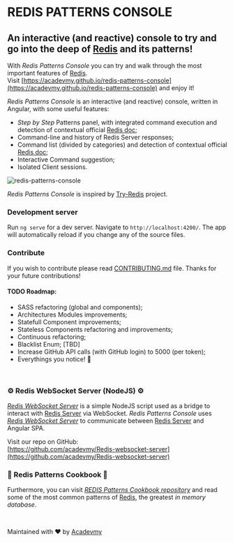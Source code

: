 # REDIS PATTERNS CONSOLE
## An interactive (and reactive) console to try and go into the deep of [Redis](https://redis.io/) and its patterns!

With _Redis Patterns Console_ you can try and walk through the most important features of [Redis](https://redis.io/).  
Visit [https://acadevmy.github.io/redis-patterns-console](https://acadevmy.github.io/redis-patterns-console) and enjoy it!

_Redis Patterns Console_ is an interactive (and reactive) console, written in Angular, with some useful features:

- _Step by Step_ Patterns panel, with integrated command execution and detection of contextual official [Redis doc](https://github.com/antirez/redis-doc);
- Command-line and history of Redis Server responses;
- Command list (divided by categories) and detection of contextual official [Redis doc](https://github.com/antirez/redis-doc);
- Interactive Command suggestion;
- Isolated Client sessions.

![redis-patterns-console](https://acadevmy.it/redis-patterns-console.gif "Redis Patterns Console")

_Redis Patterns Console_ is inspired by [Try-Redis](https://try.redis.io/) project.

### Development server

Run `ng serve` for a dev server. Navigate to `http://localhost:4200/`. The app will automatically reload if you change any of the source files.

### Contribute
If you wish to contribute please read [CONTRIBUTING.md](https://github.com/acadevmy/redis-patterns-console/blob/master/CONTRIBUTING.md) file.
Thanks for your future contributions!

#### TODO Roadmap:
- SASS refactoring (global and components);
- Architectures Modules improvements;
- Statefull Component improvements;
- Stateless Components refactoring and improvements;
- Continuous refactoring;
- Blacklist Enum; [TBD]
- Increase GitHub API calls (with GitHub login) to 5000 (per token);
- Everythings you notice! 🙏

&nbsp;

### ⚙️ Redis WebSocket Server (NodeJS) ⚙️
[_Redis WebSocket Server_](https://github.com/acadevmy/Redis-websocket-server) is a simple NodeJS script used as a bridge to interact with [Redis Server](https://redis.io/) via WebSocket.
_Redis Patterns Console_ uses [_Redis WebSocket Server_](https://github.com/acadevmy/Redis-websocket-server) to communicate between [Redis Server](https://redis.io/) and Angular SPA.

Visit our repo on GitHub:  
[https://github.com/acadevmy/Redis-websocket-server](https://github.com/acadevmy/Redis-websocket-server)

### 📖 Redis Patterns Cookbook 📖

Furthermore, you can visit [_REDIS Patterns Cookbook repository_](https://github.com/acadevmy/redis-patterns-cookbook) and read some of the most common patterns of [Redis](https://redis.io/), the greatest _in memory database_.

&nbsp;

Maintained with ❤️ by [Acadevmy](https://www.acadevmy.it/intro)